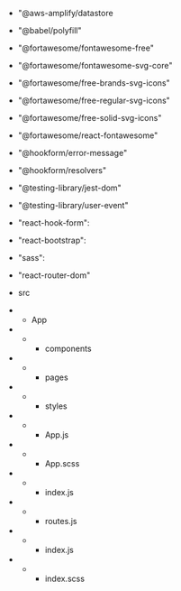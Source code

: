 - "@aws-amplify/datastore
- "@babel/polyfill"
- "@fortawesome/fontawesome-free"
- "@fortawesome/fontawesome-svg-core"
- "@fortawesome/free-brands-svg-icons"
- "@fortawesome/free-regular-svg-icons"
- "@fortawesome/free-solid-svg-icons"
- "@fortawesome/react-fontawesome"
- "@hookform/error-message"
- "@hookform/resolvers"
- "@testing-library/jest-dom"
- "@testing-library/user-event"
- "react-hook-form":
- "react-bootstrap":
- "sass":
- "react-router-dom"


- src
- - App
- - - components
- - - pages
- - - styles
- - - App.js
- - - App.scss
- - - index.js
- - - routes.js
- - - index.js
- - - index.scss
